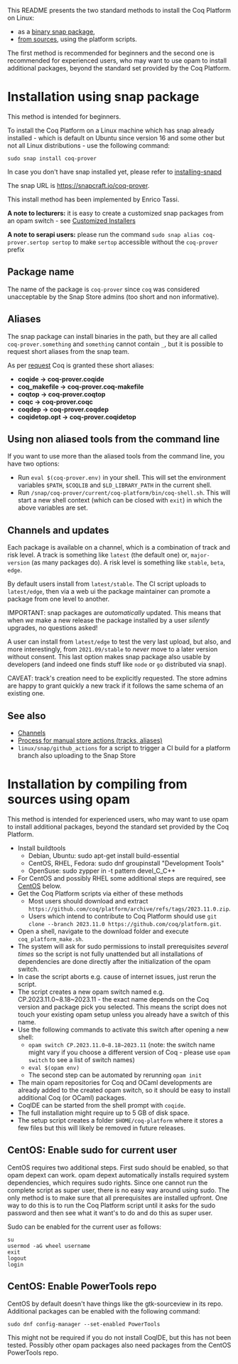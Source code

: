 This README presents the two standard methods to install the Coq Platform on Linux:
- as a [binary snap package](#installation-using-snap-package),
- [from sources](#installation-by-compiling-from-sources-using-opam), using the platform scripts.

The first method is recommended for beginners and the second one is recommended for experienced users, who may want to use opam to install additional packages, beyond the standard set provided by the Coq Platform.

# Installation using snap package

This method is intended for beginners.

To install the Coq Platform on a Linux machine which has snap already installed -
which is default on Ubuntu since version 16 and some other but not all Linux distributions -
use the following command:

```
sudo snap install coq-prover
```

In case you don't have snap installed yet, please refer to [installing-snapd](https://snapcraft.io/docs/installing-snapd)

The snap URL is https://snapcraft.io/coq-prover.

This install method has been implemented by Enrico Tassi.

**A note to lecturers:** it is easy to create a customized snap packages from an opam switch - see [Customized Installers](FAQ-customized-installers.md)

**A note to serapi users:** please run the command `sudo snap alias coq-prover.sertop sertop` to make `sertop` accessible without the `coq-prover` prefix

## Package name

The name of the package is `coq-prover` since `coq` was considered
unacceptable by the Snap Store admins (too short and non informative).

## Aliases

The snap package can install binaries in the path, but they are all called
`coq-prover.something` and `something` cannot contain `_`,
but it is possible to request short aliases from the snap team.

As per [request](https://forum.snapcraft.io/t/aliases-request-for-coq-prover/21925)
Coq is granted these short aliases:
- **coqide -> coq-prover.coqide**
- **coq_makefile -> coq-prover.coq-makefile**
- **coqtop -> coq-prover.coqtop**
- **coqc -> coq-prover.coqc**
- **coqdep -> coq-prover.coqdep**
- **coqidetop.opt -> coq-prover.coqidetop**

## Using non aliased tools from the command line

If you want to use more than the aliased tools from the command line, you have two options:

- Run `eval $(coq-prover.env)` in your shell. This will set the environment variables `$PATH`, `$COQLIB` and `$LD_LIBRARY_PATH` in the current shell.
- Run `/snap/coq-prover/current/coq-platform/bin/coq-shell.sh`. This will start a new shell context (which can be closed with `exit`) in which the above variables are set.

## Channels and updates

Each package is available on a channel, which is a combination of track and
risk level.
A track is something like `latest` (the default one) or, `major-version` (as
many packages do).
A risk level is something like `stable`, `beta`, `edge`.

By default users install from `latest/stable`.
The CI script uploads to `latest/edge`, then via a web ui the package
maintainer can promote a package from one level to another.

IMPORTANT: snap packages are *automatically* updated. This means that when *we*
make a new release the package installed by a user *silently* upgrades, no
questions asked!

A user can install from `latest/edge` to test the very last upload, but also,
and more interestingly, from `2021.09/stable` to *never* move to a later version without
consent. This last option makes snap package also usable by developers (and
indeed one finds stuff like `node` or `go` distributed via snap).

CAVEAT: track's creation need to be explicitly requested. The store admins are
happy to grant quickly a new track if it follows the same schema of an existing
one.

## See also

- [Channels](https://snapcraft.io/docs/channels)
- [Process for manual store actions (tracks, aliases)](https://forum.snapcraft.io/t/process-for-aliases-auto-connections-and-tracks/455)
- `linux/snap/github_actions` for a script to trigger a CI build for a platform branch also uploading to the Snap Store

# Installation by compiling from sources using opam

This method is intended for experienced users, who may want to use opam to install additional packages, beyond the standard set provided by the Coq Platform.

- Install buildtools
  - Debian, Ubuntu:       sudo apt-get install build-essential
  - CentOS, RHEL, Fedora: sudo dnf groupinstall "Development Tools"
  - OpenSuse:             sudo zypper in -t pattern devel_C_C++
- For CentOS and possibly RHEL some additional steps are required, see [CentOS](#centos) below.
- Get the Coq Platform scripts via either of these methods
  - Most users should download and extract `https://github.com/coq/platform/archive/refs/tags/2023.11.0.zip`.
  - Users which intend to contribute to Coq Platform should use `git clone --branch 2023.11.0 https://github.com/coq/platform.git`.
- Open a shell, navigate to the download folder and execute `coq_platform_make.sh`.
- The system will ask for sudo permissions to install prerequisites *several times* so the script is not fully unattended but all installations of dependencies are done directly after the initialization of the opam switch.
- In case the script aborts e.g. cause of internet issues, just rerun the script.
- The script creates a new opam switch named e.g. CP.2023.11.0~8.18~2023.11 - the exact name depends on the Coq version and package pick you selected.
  This means the script does not touch your existing opam setup unless you already have a switch of this name.
- Use the following commands to activate this switch after opening a new shell:
  - `opam switch CP.2023.11.0~8.18~2023.11` (note: the switch name might vary if you choose a different version of Coq - please use `opam switch` to see a list of switch names)
  - `eval $(opam env)`
  - The second step can be automated by rerunning `opam init`
- The main opam repositories for Coq and OCaml developments are already added to the created opam switch, so it should be easy to install additional Coq (or OCaml) packages.
- CoqIDE can be started from the shell prompt with `coqide`.
- The full installation might require up to 5 GB of disk space.
- The setup script creates a folder `$HOME/coq-platform` where it stores a few files but this will likely be removed in future releases.

## CentOS: Enable sudo for current user

CentOS requires two additional steps. First sudo should be enabled, so that opam depext can work. opam depext automatically installs required system dependencies, which requires sudo rights. Since one cannot run the complete script as super user, there is no easy way around using sudo. The only method is to make sure that all prerequisites are installed upfront. One way to do this is to run the Coq Platform script until it asks for the sudo password and then see what it want's to do and do this as super user.

Sudo can be enabled for the current user as follows:
```
su
usermod -aG wheel username
exit
logout
login
```

## CentOS: Enable PowerTools repo

CentOS by default doesn't have things like the gtk-sourceview in its repo. Additional packages can be enabled with the following command:
```
sudo dnf config-manager --set-enabled PowerTools
```
This might not be required if you do not install CoqIDE, but this has not been tested. Possibly other opam packages also need packages from the CentOS PowerTools repo.
